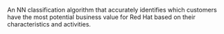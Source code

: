 An NN classification algorithm that accurately identifies which customers have the most potential business value for Red Hat based on their characteristics and activities. 

